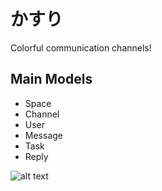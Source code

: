 # かすり

Colorful communication channels!

## Main Models

- Space
- Channel
- User
- Message
- Task
- Reply

![alt text](https://i.imgur.com/oFfxpeg.png)
